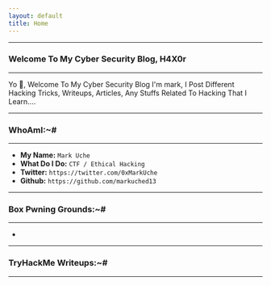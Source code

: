 ```yaml
---
layout: default
title: Home
---
```


* * *
### Welcome To My Cyber Security Blog, H4X0r
* * *

Yo 👋, Welcome To My Cyber Security Blog I'm mark, I Post Different Hacking Tricks, Writeups, Articles, Any Stuffs Related To Hacking That I Learn....

* * *
### WhoAmI:~#
* * *

- **My Name:**    `Mark Uche`
- **What Do I Do:**  `CTF / Ethical Hacking`
- **Twitter:** `https://twitter.com/0xMarkUche`
- **Github:** `https://github.com/markuched13`

* * *
### **Box Pwning Grounds:~#**
* * *

-

* * *
### **TryHackMe Writeups:~#**
* * *
